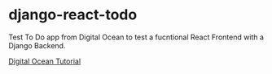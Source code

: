 # django-react-todo
Test To Do app from Digital Ocean to test a fucntional React Frontend with a Django Backend.

[Digital Ocean Tutorial](https://www.digitalocean.com/community/tutorials/build-a-to-do-application-using-django-and-react)
